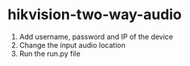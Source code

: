 # hikvision-two-way-audio
1) Add username, password and IP of the device
2) Change the input audio location
3) Run the run.py file
